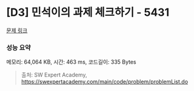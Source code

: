 # [D3] 민석이의 과제 체크하기 - 5431 

[문제 링크](https://swexpertacademy.com/main/code/problem/problemDetail.do?contestProbId=AWVl3rWKDBYDFAXm) 

### 성능 요약

메모리: 64,064 KB, 시간: 463 ms, 코드길이: 335 Bytes



> 출처: SW Expert Academy, https://swexpertacademy.com/main/code/problem/problemList.do
